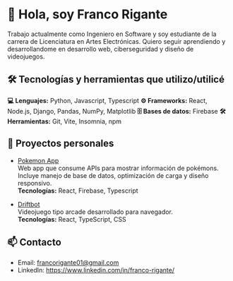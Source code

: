 # 👋 Hola, soy Franco Rigante

Trabajo actualmente como Ingeniero en Software y soy estudiante de la carrera de Licenciatura en Artes Electrónicas. Quiero seguir aprendiendo y desarrollandome en desarrollo web, ciberseguridad y diseño de videojuegos.

## 🛠️ Tecnologías y herramientas que utilizo/utilicé
**💻 Lenguajes:** Python, Javascript, Typescript
**⚙️ Frameworks:** React, Node.js, Django, Pandas, NumPy, Matplotlib
**🗄️ Bases de datos:** Firebase
**🛠️ Herramientas:** Git, Vite, Insomnia, npm

## 🚀 Proyectos personales
- [Pokemon App](https://github.com/FrancoRigante01/Pokemon-App)  
  Web app que consume APIs para mostrar información de pokémons. Incluye manejo de base de datos, optimización de carga y diseño responsivo.  
  **Tecnologías:** React, Firebase, Typescript 

- [Driftbot](https://github.com/FrancoRigante01/Driftbot)  
  Videojuego tipo arcade desarrollado para navegador.  
  **Tecnologías:** React, TypeScript, CSS

## 📫 Contacto
- Email: francorigante01@gmail.com
- LinkedIn: https://www.linkedin.com/in/franco-rigante/
